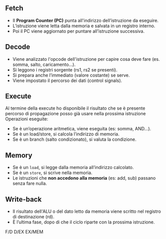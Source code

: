 ## Fetch
- Il **Program Counter (PC)** punta all'indirizzo dell’istruzione da eseguire.
- L’istruzione viene letta dalla memoria e salvata in un registro interno.
- Poi il PC viene aggiornato per puntare all’istruzione successiva.
## Decode
- Viene analizzato l'opcode dell'istruzione per capire cosa deve fare (es. somma, salto, caricamento...).
- Si leggono i registri sorgente (rs1, rs2 se presenti).
- Si prepara anche l’immediato (valore costante) se serve.
- Viene impostato il percorso dei dati (control signals).
## Execute
Al termine della execute ho disponibile il risultato che se è presente percorso di propagazione posso già usare nella prossima istruzione
Operazioni eseguite:
- Se è un’operazione aritmetica, viene eseguita (es: somma, AND...).
- Se è un load/store, si calcola l’indirizzo di memoria.
- Se è un branch (salto condizionato), si valuta la condizione.
## Memory
- Se è un `load`, si legge dalla memoria all’indirizzo calcolato.
- Se è un `store`, si scrive nella memoria.
- Le istruzioni che **non accedono alla memoria** (es: add, sub) passano senza fare nulla.
## Write-back
- Il risultato dell'ALU o del dato letto da memoria viene scritto nel registro di destinazione (rd).
- È l’ultima fase, dopo di che il ciclo riparte con la prossima istruzione.

F/D
D/EX
EX/MEM